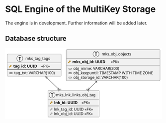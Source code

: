 # SQL Engine of the MultiKey Storage

The engine is in development. Further information will be added later.

## Database structure

![SQL Storage Engine database structure](sqlEngineDbStructure.svg)